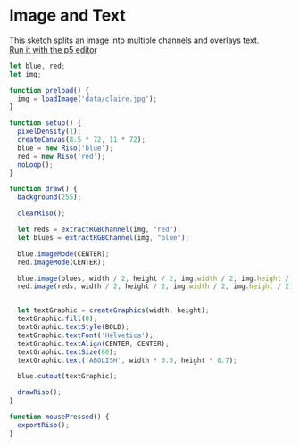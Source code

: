 # Image and Text
 
This sketch splits an image into multiple channels and overlays text.  
[Run it with the p5 editor](https://editor.p5js.org/brain/sketches/wLGAPKEMk)

```javascript
let blue, red;
let img;

function preload() {
  img = loadImage('data/claire.jpg');
}

function setup() {
  pixelDensity(1);
  createCanvas(8.5 * 72, 11 * 72);
  blue = new Riso('blue');
  red = new Riso('red');
  noLoop();
}

function draw() {
  background(255);

  clearRiso();

  let reds = extractRGBChannel(img, "red");
  let blues = extractRGBChannel(img, "blue");

  blue.imageMode(CENTER);
  red.imageMode(CENTER);

  blue.image(blues, width / 2, height / 2, img.width / 2, img.height / 2);
  red.image(reds, width / 2, height / 2, img.width / 2, img.height / 2);


  let textGraphic = createGraphics(width, height);
  textGraphic.fill(0);
  textGraphic.textStyle(BOLD);
  textGraphic.textFont('Helvetica');
  textGraphic.textAlign(CENTER, CENTER);
  textGraphic.textSize(80);
  textGraphic.text('ABOLISH', width * 0.5, height * 0.7);

  blue.cutout(textGraphic);

  drawRiso();
}

function mousePressed() {
  exportRiso();
}

```


